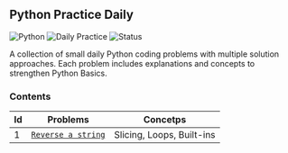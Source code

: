 ## Python Practice Daily

![Python](https://img.shields.io/badge/Python-3.12-blue)
![Daily Practice](https://img.shields.io/badge/Practice-Daily-green)
![Status](https://img.shields.io/badge/Problems-1-success)

A collection of small daily Python coding problems with multiple solution approaches. Each problem includes explanations and concepts to strengthen Python Basics.

### Contents
| Id | Problems | Concetps |
|----|----------|----------|
| 1 | [``Reverse a string``](reverse.py) | Slicing, Loops, Built-ins |